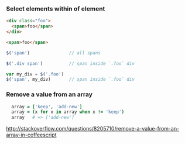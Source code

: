 ### Select elements within of element

```html
<div class="foo">
  <span>foo</span>
</div>

<span>foo</span>
```

```js
$('span')               // all spans

$('.div span')          // span inside `.foo` div 

var my_div = $('.foo')
$('span', my_div)       // span inside `.foo` div
```


### Remove a value from an array

```coffee
  array = ['keep', 'add-new']
  array = (x for x in array when x != 'keep')
  array   # => ['add-new']
```

http://stackoverflow.com/questions/8205710/remove-a-value-from-an-array-in-coffeescript
